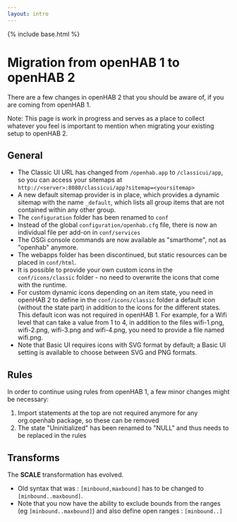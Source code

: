 ```yaml
---
layout: intro
---
```


{% include base.html %}

# Migration from openHAB 1 to openHAB 2

There are a few changes in openHAB 2 that you should be aware of, if you are coming from openHAB 1.

Note: This page is work in progress and serves as a place to collect whatever you feel is important to mention when migrating your existing setup to openHAB 2.

## General

- The Classic UI URL has changed from `/openhab.app` to `/classicui/app`, so you can access your sitemaps at `http://<server>:8080/classicui/app?sitemap=<yoursitemap>`
- A new default sitemap provider is in place, which provides a dynamic sitemap with the name `_default`, which lists all group items that are not contained within any other group.
- The `configuration` folder has been renamed to `conf`
- Instead of the global `configuration/openhab.cfg` file, there is now an individual file per add-on in `conf/services`
- The OSGi console commands are now available as "smarthome", not as "openhab" anymore.
- The webapps folder has been discontinued, but static resources can be placed in `conf/html`.
- It is possible to provide your own custom icons in the `conf/icons/classic` folder - no need to overwrite the icons that come with the runtime.
- For custom dynamic icons depending on an item state, you need in openHAB 2 to define in the `conf/icons/classic` folder a default icon (without the state part) in addition to the icons for the different states. This default icon was not required in openHAB 1. For example, for a Wifi level that can take a value from 1 to 4, in addition to the files wifi-1.png, wifi-2.png, wifi-3.png and wifi-4.png, you need to provide a file named wifi.png.
- Note that Basic UI requires icons with SVG format by default; a Basic UI setting is available to choose between SVG and PNG formats.

## Rules

In order to continue using rules from openHAB 1, a few minor changes might be necessary:

1. Import statements at the top are not required anymore for any org.openhab package, so these can be removed
1. The state "Uninitialized" has been renamed to "NULL" and thus needs to be replaced in the rules

## Transforms

The **SCALE** transformation has evolved. 
- Old syntax that was : `[minbound,maxbound]` has to be changed to `[minbound..maxbound]`. 
- Note that you now have the ability to exclude bounds from the ranges (eg `]minbound..maxbound]`) and also define open ranges : `[minbound..]`

